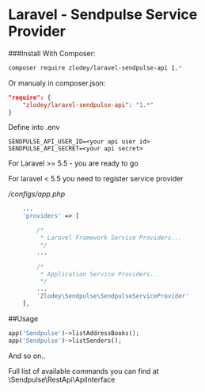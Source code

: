 # Laravel - Sendpulse Service Provider

###Install With Composer:
```sh
composer require zlodey/laravel-sendpulse-api 1.*
```

Or manualy in composer.json:
```json
"require": {
    "zlodey/laravel-sendpulse-api": "1.*"
}
```

Define into .env
```
SENDPULSE_API_USER_ID=<your api user id>
SENDPULSE_API_SECRET=<your api secret>
```

For Laravel >= 5.5 - you are ready to go

For laravel < 5.5  you need to register service provider

*/configs/app.php*

```php
    ...
    'providers' => [

        /*
         * Laravel Framework Service Providers...
         */
        ...

        /*
         * Application Service Providers...
         */
        ...
        'Zlodey\Sendpulse\SendpulseServiceProvider'
    ],
```

##Usage
``` php
app('Sendpulse')->listAddressBooks();
app('Sendpulse')->listSenders();
```
And so on..

Full list of available commands you can find at \Sendpulse\RestApi\ApiInterface
